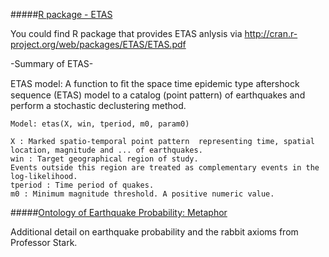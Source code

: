 #####<a href="http://cran.r-project.org/web/packages/ETAS/ETAS.pdf">R package - ETAS</a>

You could find R package that provides ETAS anlysis via http://cran.r-project.org/web/packages/ETAS/ETAS.pdf

-Summary of ETAS-

ETAS model: A function to ﬁt the space time epidemic type aftershock sequence (ETAS) model to a catalog (point pattern) of earthquakes and perform a stochastic declustering method.

    Model: etas(X, win, tperiod, m0, param0)

    X : Marked spatio-temporal point pattern  representing time, spatial location, magnitude and ... of earthquakes.
    win : Target geographical region of study. 
    Events outside this region are treated as complementary events in the log-likelihood.
    tperiod : Time period of quakes.
    m0 : Minimum magnitude threshold. A positive numeric value.

#####<a href="http://www.samsi.info/sites/default/files/Stark_october2013.pdf">Ontology of Earthquake Probability: Metaphor</a>

Additional detail on earthquake probability and the rabbit axioms from Professor Stark.
